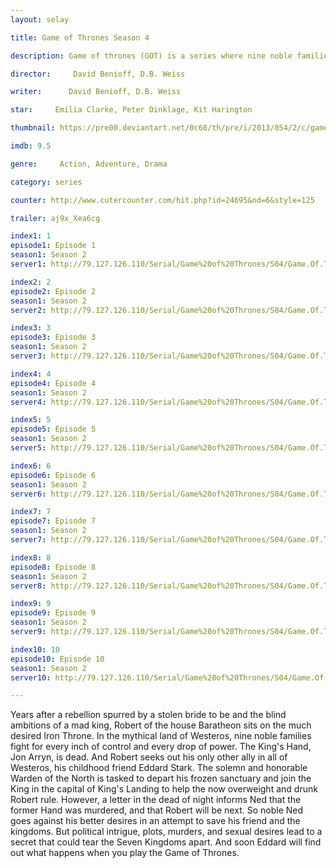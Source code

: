 ```yaml
---
layout: selay

title: Game of Thrones Season 4

description: Game of thrones (GOT) is a series where nine noble families fight for control over the mythical lands of Westeros, while an ancient enemy returns after being dormant for thousands of years.

director:     David Benioff, D.B. Weiss

writer:      David Benioff, D.B. Weiss

star:     Emilia Clarke, Peter Dinklage, Kit Harington

thumbnail: https://pre00.deviantart.net/0c68/th/pre/i/2013/054/2/c/game_of_thrones_season_3_flaming_sword_poster_by_rewind_me-d5vyhqz.jpg

imdb: 9.5

genre:     Action, Adventure, Drama

category: series

counter: http://www.cutercounter.com/hit.php?id=24695&nd=6&style=125

trailer: aj9x_Xea6cg

index1: 1
episode1: Episode 1
season1: Season 2
server1: http://79.127.126.110/Serial/Game%20of%20Thrones/S04/Game.Of.Thrones.S04E01-480p.mkv

index2: 2
episode2: Episode 2
season1: Season 2
server2: http://79.127.126.110/Serial/Game%20of%20Thrones/S04/Game.Of.Thrones.S04E02.480p.mkv

index3: 3
episode3: Episode 3
season1: Season 2
server3: http://79.127.126.110/Serial/Game%20of%20Thrones/S04/Game.Of.Thrones.S04E03.480p.mkv

index4: 4
episode4: Episode 4
season1: Season 2
server4: http://79.127.126.110/Serial/Game%20of%20Thrones/S04/Game.Of.Thrones.S04E04.480p.mkv

index5: 5
episode5: Episode 5
season1: Season 2
server5: http://79.127.126.110/Serial/Game%20of%20Thrones/S04/Game.Of.Thrones.S04E05.480p.mkv

index6: 6
episode6: Episode 6
season1: Season 2
server6: http://79.127.126.110/Serial/Game%20of%20Thrones/S04/Game.Of.Thrones.S04E06.480p.mkv

index7: 7
episode7: Episode 7
season1: Season 2
server7: http://79.127.126.110/Serial/Game%20of%20Thrones/S04/Game.Of.Thrones.S04E07.480p.mkv

index8: 8
episode8: Episode 8
season1: Season 2
server8: http://79.127.126.110/Serial/Game%20of%20Thrones/S04/Game.Of.Thrones.S04E08.480p.mkv

index9: 9
episode9: Episode 9
season1: Season 2
server9: http://79.127.126.110/Serial/Game%20of%20Thrones/S04/Game.Of.Thrones.S04E09.480p.mkv

index10: 10
episode10: Episode 10
season1: Season 2
server10: http://79.127.126.110/Serial/Game%20of%20Thrones/S04/Game.Of.Thrones.S04E10.480p.mkv

---
```


Years after a rebellion spurred by a stolen bride to be and the blind ambitions of a mad king, Robert of the house Baratheon sits on the much desired Iron Throne. In the mythical land of Westeros, nine noble families fight for every inch of control and every drop of power. The King's Hand, Jon Arryn, is dead. And Robert seeks out his only other ally in all of Westeros, his childhood friend Eddard Stark. The solemn and honorable Warden of the North is tasked to depart his frozen sanctuary and join the King in the capital of King's Landing to help the now overweight and drunk Robert rule. However, a letter in the dead of night informs Ned that the former Hand was murdered, and that Robert will be next. So noble Ned goes against his better desires in an attempt to save his friend and the kingdoms. But political intrigue, plots, murders, and sexual desires lead to a secret that could tear the Seven Kingdoms apart. And soon Eddard will find out what happens when you play the Game of Thrones.